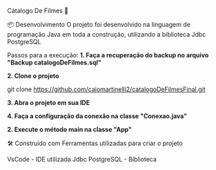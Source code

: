 Cátalogo De Filmes 🎥

📦 Desenvolvimento
O projeto foi desenvolvido na línguagem de programação Java em toda a construção, utilizando a bíblioteca Jdbc PostgreSQL

Passos para a execução:
**1. Faça a recuperação do backup no arquivo "Backup catalogoDeFilmes.sql"**

**2. Clone o projeto**

git clone https://github.com/caiomartinelli2/catalogoDeFilmesFinal.git

**3. Abra o projeto em sua IDE**

**4. Faça a configuração da conexão na classe "Conexao.java"**

**2. Execute o método main na classe "App"**

🛠️ Construído com
Ferramentas utilizadas para criar o projeto

VsCode - IDE utilizada
Jdbc PostgreSQL - Bíblioteca
